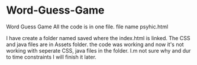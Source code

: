 # Word-Guess-Game
Word Guess Game
All the code is in one file. file name psyhic.html


I have create a folder named saved where the index.html is linked. The CSS and java files are in Assets folder. 
the code was working and now it's not working with seperate CSS, java files in the folder.
I.m not sure why and dur to time constraints I will finish it later.  

